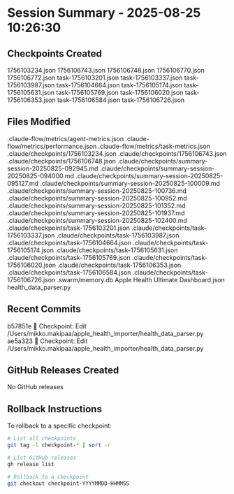 # Session Summary - 2025-08-25 10:26:30

## Checkpoints Created
1756103234.json
1756106743.json
1756106748.json
1756106770.json
1756106772.json
task-1756103201.json
task-1756103337.json
task-1756103987.json
task-1756104664.json
task-1756105174.json
task-1756105631.json
task-1756105769.json
task-1756106020.json
task-1756106353.json
task-1756106584.json
task-1756106726.json

## Files Modified
.claude-flow/metrics/agent-metrics.json
.claude-flow/metrics/performance.json
.claude-flow/metrics/task-metrics.json
.claude/checkpoints/1756103234.json
.claude/checkpoints/1756106743.json
.claude/checkpoints/1756106748.json
.claude/checkpoints/summary-session-20250825-092945.md
.claude/checkpoints/summary-session-20250825-094000.md
.claude/checkpoints/summary-session-20250825-095127.md
.claude/checkpoints/summary-session-20250825-100009.md
.claude/checkpoints/summary-session-20250825-100736.md
.claude/checkpoints/summary-session-20250825-100952.md
.claude/checkpoints/summary-session-20250825-101352.md
.claude/checkpoints/summary-session-20250825-101937.md
.claude/checkpoints/summary-session-20250825-102400.md
.claude/checkpoints/task-1756103201.json
.claude/checkpoints/task-1756103337.json
.claude/checkpoints/task-1756103987.json
.claude/checkpoints/task-1756104664.json
.claude/checkpoints/task-1756105174.json
.claude/checkpoints/task-1756105631.json
.claude/checkpoints/task-1756105769.json
.claude/checkpoints/task-1756106020.json
.claude/checkpoints/task-1756106353.json
.claude/checkpoints/task-1756106584.json
.claude/checkpoints/task-1756106726.json
.swarm/memory.db
Apple Health Ultimate Dashboard.json
health_data_parser.py

## Recent Commits
b57851e 🔖 Checkpoint: Edit /Users/mikko.makipaa/apple_health_importer/health_data_parser.py
ae5a323 🔖 Checkpoint: Edit /Users/mikko.makipaa/apple_health_importer/health_data_parser.py

## GitHub Releases Created
No GitHub releases

## Rollback Instructions
To rollback to a specific checkpoint:
```bash
# List all checkpoints
git tag -l checkpoint-* | sort -r

# List GitHub releases
gh release list

# Rollback to a checkpoint
git checkout checkpoint-YYYYMMDD-HHMMSS
```
